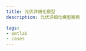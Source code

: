 ```yaml
---
title: 光伏详细化模型
description: 光伏详细化模型案例

tags:
- emtlab
- cases
---
```


<!-- import DocCardList from '@theme/DocCardList';

<DocCardList /> -->